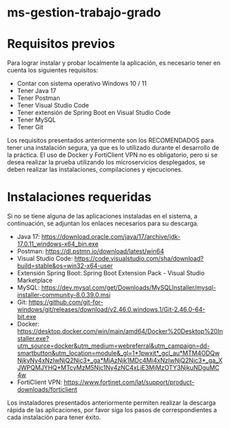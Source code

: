 # ms-gestion-trabajo-grado

# Requisitos previos

Para lograr instalar y probar localmente la aplicación, es necesario tener en cuenta los siguientes requisitos:
-	Contar con sistema operativo Windows 10 / 11
-	Tener Java 17
-	Tener Postman
-	Tener Visual Studio Code
-	Tener extensión de Spring Boot en Visual Studio Code
-	Tener MySQL
-	Tener Git

Los requisitos presentados anteriormente son los RECOMENDADOS para tener una instalación segura, ya que es lo utilizado durante el desarrollo de la práctica. 
El uso de Docker y FortiClient VPN no es obligatorio, pero si se desea realizar la prueba utilizando los microservicios desplegados, se deben realizar las instalaciones, compilaciones y ejecuciones. 

# Instalaciones requeridas

Si no se tiene alguna de las aplicaciones instaladas en el sistema, a continuación, se adjuntan los enlaces necesarios para su descarga.
-	Java 17: https://download.oracle.com/java/17/archive/jdk-17.0.11_windows-x64_bin.exe 
-	Postman: https://dl.pstmn.io/download/latest/win64
-	Visual Studio Code: https://code.visualstudio.com/sha/download?build=stable&os=win32-x64-user  
-	Extensión Spring Boot: Spring Boot Extension Pack - Visual Studio Marketplace
-	MySQL: https://dev.mysql.com/get/Downloads/MySQLInstaller/mysql-installer-community-8.0.39.0.msi 
-	Git: https://github.com/git-for-windows/git/releases/download/v2.46.0.windows.1/Git-2.46.0-64-bit.exe 
-	Docker: https://desktop.docker.com/win/main/amd64/Docker%20Desktop%20Installer.exe?utm_source=docker&utm_medium=webreferral&utm_campaign=dd-smartbutton&utm_location=module&_gl=1*1pwxit*_gcl_au*MTM4ODQwNjkyNy4xNzIwNjQ2Njc3*_ga*MjAzNjk1MDc4Mi4xNzIwNjQ2Njc3*_ga_XJWPQMJYHQ*MTcyMzM5Njc1Ny4zNC4xLjE3MjMzOTY3NjkuNDguMC4w 
-	FortiClient VPN: https://www.fortinet.com/lat/support/product-downloads/forticlient 

Los instaladores presentados anteriormente permiten realizar la descarga rápida de las aplicaciones, por favor siga los pasos de correspondientes a cada instalación para tener éxito. 
